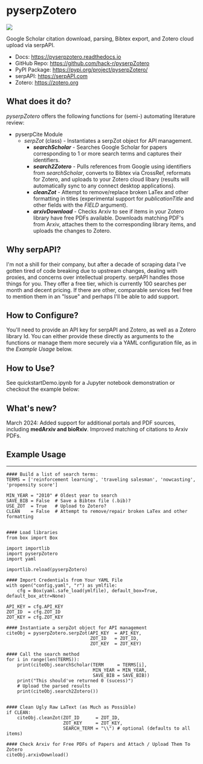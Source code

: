 pyserpZotero
============
![](https://i.imgur.com/bHS0mPZs.png)

Google Scholar citation download, parsing, Bibtex export, and Zotero cloud upload via serpAPI.

  * Docs: https://pyserpzotero.readthedocs.io
  * GitHub Repo: https://github.com/hack-r/pyserpZotero
  * PyPI Package: https://pypi.org/project/pyserpZotero/
  * serpAPI: https://serpAPI.com
  * Zotero: https://zotero.org


What does it do?
----------------

*pyserpZotero* offers the following functions for (semi-) automating literature review:

* pyserpCite Module
  * *serpZot* (class) - Instantiates a serpZot object for API management. 
    * ***searchScholar*** - Searches Google Scholar for papers corresponding to 1 or more search terms and captures their identifiers.
    * ***search2Zotero*** - Pulls references from Google using identifiers from *searchScholar*, converts to Bibtex via CrossRef, reformats for Zotero, and uploads to your Zotero cloud libary (results will automatically sync to any connect desktop applications).
    * ***cleanZot*** - Attempt to remove/replace broken LaTex and other formatting in titles (experimental support for *publicationTitle* and other fields with the *FIELD* argument). 
    * ***arxivDownload*** - Checks Arxiv to see if items in your Zotero library have free PDFs available. Downloads matching PDF's from Arxiv, attaches them to the corresponding library items, and uploads the changes to Zotero.

Why serpAPI?
----------------

I'm not a shill for their company, but after a decade of scraping data I've gotten tired of code breaking due to upstream changes, dealing with 
proxies, and concerns over intellectual property. serpAPI handles those things for you. They offer a free tier, which is currently 100 searches 
per month and decent pricing. If there are other, comparable services feel free to mention them in an "Issue" and perhaps I'll be able to add 
support.

How to Configure?
----------------

You'll need to provide an API key for serpAPI and Zotero, as well as a Zotero library Id. You can either provide these directly as arguments to 
the functions or manage them more securely via a YAML configuration file, as in the *Example Usage* below.

How to Use?
----------------

See quickstartDemo.ipynb for a Jupyter notebook demonstration or checkout the example below:


What's new?
----------------

March 2024: Added support for additional portals and PDF sources, including **medArxiv and bioRxiv**. Improved matching of citations to Arxiv PDFs. 


## Example Usage
----------------


    #### Build a list of search terms:
    TERMS = ['reinforcement learning', 'traveling salesman', 'nowcasting', 'propensity score']

    MIN_YEAR = "2010" # Oldest year to search
    SAVE_BIB = False  # Save a Bibtex file (.bib)?
    USE_ZOT  = True   # Upload to Zotero?
    CLEAN    = False  # Attempt to remove/repair broken LaTex and other formatting 


    #### Load libraries
    from box import Box

    import importlib
    import pyserpZotero
    import yaml

    importlib.reload(pyserpZotero)

    #### Import Credentials from Your YAML File
    with open("config.yaml", "r") as ymlfile:
        cfg = Box(yaml.safe_load(ymlfile), default_box=True, default_box_attr=None)

    API_KEY = cfg.API_KEY
    ZOT_ID  = cfg.ZOT_ID
    ZOT_KEY = cfg.ZOT_KEY

    #### Instantiate a serpZot object for API management
    citeObj = pyserpZotero.serpZot(API_KEY  = API_KEY, 
                                   ZOT_ID   = ZOT_ID, 
                                   ZOT_KEY  = ZOT_KEY)

    #### Call the search method
    for i in range(len(TERMS)):
        print(citeObj.searchScholar(TERM     = TERMS[i], 
                                    MIN_YEAR = MIN_YEAR,
                                    SAVE_BIB = SAVE_BIB))
        print("This should've returned 0 (sucess)")
        # Upload the parsed results
        print(citeObj.search2Zotero())


    #### Clean Ugly Raw LaText (as Much as Possible)
    if CLEAN:
        citeObj.cleanZot(ZOT_ID      = ZOT_ID, 
                         ZOT_KEY     = ZOT_KEY,
                         SEARCH_TERM = "\\") # optional (defaults to all items)

    #### Check Arxiv for Free PDFs of Papers and Attach / Upload Them To Zotero
    citeObj.arxivDownload()

